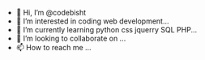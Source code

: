 - 👋 Hi, I’m @codebisht
- 👀 I’m interested in coding web development...
- 🌱 I’m currently learning python css jquerry SQL PHP...
- 💞️ I’m looking to collaborate on ...
- 📫 How to reach me ...

<!---
codebisht/codebisht is a ✨ special ✨ repository because its `README.md` (this file) appears on your GitHub profile.
You can click the Preview link to take a look at your changes.
--->
